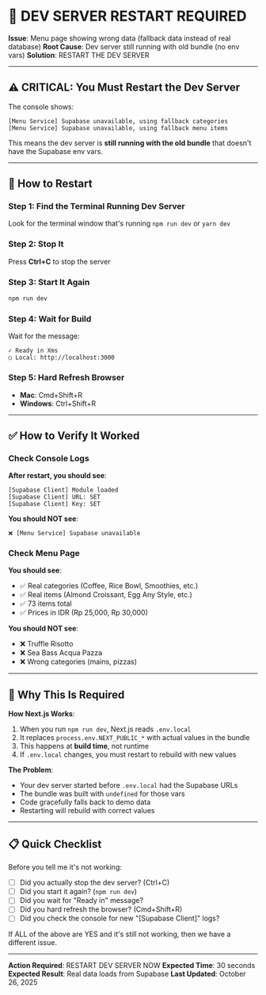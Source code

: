 # 🚨 DEV SERVER RESTART REQUIRED

**Issue**: Menu page showing wrong data (fallback data instead of real database)
**Root Cause**: Dev server still running with old bundle (no env vars)
**Solution**: RESTART THE DEV SERVER

---

## ⚠️ CRITICAL: You Must Restart the Dev Server

The console shows:
```
[Menu Service] Supabase unavailable, using fallback categories
[Menu Service] Supabase unavailable, using fallback menu items
```

This means the dev server is **still running with the old bundle** that doesn't have the Supabase env vars.

---

## 🔄 How to Restart

### Step 1: Find the Terminal Running Dev Server
Look for the terminal window that's running `npm run dev` or `yarn dev`

### Step 2: Stop It
Press **Ctrl+C** to stop the server

### Step 3: Start It Again
```bash
npm run dev
```

### Step 4: Wait for Build
Wait for the message:
```
✓ Ready in Xms
○ Local: http://localhost:3000
```

### Step 5: Hard Refresh Browser
- **Mac**: Cmd+Shift+R
- **Windows**: Ctrl+Shift+R

---

## ✅ How to Verify It Worked

### Check Console Logs

**After restart, you should see**:
```
[Supabase Client] Module loaded
[Supabase Client] URL: SET
[Supabase Client] Key: SET
```

**You should NOT see**:
```
❌ [Menu Service] Supabase unavailable
```

### Check Menu Page

**You should see**:
- ✅ Real categories (Coffee, Rice Bowl, Smoothies, etc.)
- ✅ Real items (Almond Croissant, Egg Any Style, etc.)
- ✅ 73 items total
- ✅ Prices in IDR (Rp 25,000, Rp 30,000)

**You should NOT see**:
- ❌ Truffle Risotto
- ❌ Sea Bass Acqua Pazza
- ❌ Wrong categories (mains, pizzas)

---

## 🎯 Why This Is Required

**How Next.js Works**:
1. When you run `npm run dev`, Next.js reads `.env.local`
2. It replaces `process.env.NEXT_PUBLIC_*` with actual values in the bundle
3. This happens at **build time**, not runtime
4. If `.env.local` changes, you must restart to rebuild with new values

**The Problem**:
- Your dev server started before `.env.local` had the Supabase URLs
- The bundle was built with `undefined` for those vars
- Code gracefully falls back to demo data
- Restarting will rebuild with correct values

---

## 📋 Quick Checklist

Before you tell me it's not working:
- [ ] Did you actually stop the dev server? (Ctrl+C)
- [ ] Did you start it again? (`npm run dev`)
- [ ] Did you wait for "Ready in" message?
- [ ] Did you hard refresh the browser? (Cmd+Shift+R)
- [ ] Did you check the console for new "[Supabase Client]" logs?

If ALL of the above are YES and it's still not working, then we have a different issue.

---

**Action Required**: RESTART DEV SERVER NOW
**Expected Time**: 30 seconds
**Expected Result**: Real data loads from Supabase
**Last Updated**: October 26, 2025

